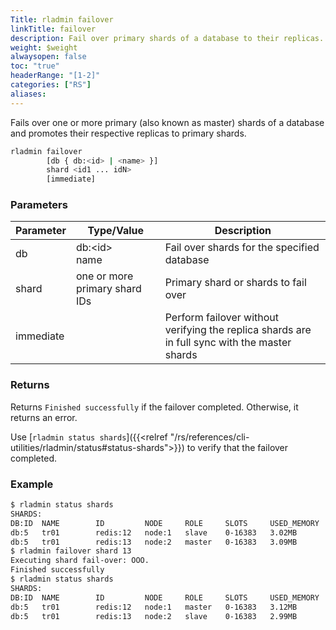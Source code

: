 ```yaml
---
Title: rladmin failover
linkTitle: failover
description: Fail over primary shards of a database to their replicas.
weight: $weight
alwaysopen: false
toc: "true"
headerRange: "[1-2]"
categories: ["RS"]
aliases:
---
```


Fails over one or more primary (also known as master) shards of a database and promotes their respective replicas to primary shards.

``` sh
rladmin failover
        [db { db:<id> | <name> }]
        shard <id1 ... idN>
        [immediate]
```

### Parameters

| Parameter | Type/Value                     | Description                                                                                   |
|-----------|--------------------------------|-----------------------------------------------------------------------------------------------|
| db        | db:\<id\><br /> name           | Fail over shards for the specified database                                                   |
| shard     | one or more primary shard IDs  | Primary shard or shards to fail over                                                          |
| immediate |                                | Perform failover without verifying the replica shards are in full sync with the master shards |

### Returns

Returns `Finished successfully` if the failover completed. Otherwise, it returns an error.

Use [`rladmin status shards`]({{<relref "/rs/references/cli-utilities/rladmin/status#status-shards">}}) to verify that the failover completed.

### Example

``` sh
$ rladmin status shards
SHARDS:
DB:ID  NAME        ID         NODE     ROLE     SLOTS     USED_MEMORY    STATUS
db:5   tr01        redis:12   node:1   slave    0-16383   3.02MB         OK     
db:5   tr01        redis:13   node:2   master   0-16383   3.09MB         OK     
$ rladmin failover shard 13
Executing shard fail-over: OOO.
Finished successfully
$ rladmin status shards
SHARDS:
DB:ID  NAME        ID         NODE     ROLE     SLOTS     USED_MEMORY    STATUS
db:5   tr01        redis:12   node:1   master   0-16383   3.12MB         OK     
db:5   tr01        redis:13   node:2   slave    0-16383   2.99MB         OK
```
